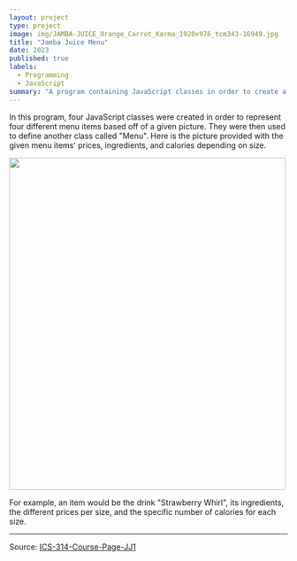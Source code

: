 ```yaml
---
layout: project
type: project
image: img/JAMBA-JUICE_Orange_Carrot_Karma_1920x976_tcm343-16949.jpg
title: "Jamba Juice Menu"
date: 2023
published: true
labels:
  - Programming
  - JavaScript
summary: "A program containing JavaScript classes in order to create a Jamba Juice menu for ICS 314."
---
```




In this program, four JavaScript classes were created in order to represent four different menu items based off of a given picture. They were then used to define another class called "Menu". Here is the picture provided with the given menu itemsʻ prices, ingredients, and calories depending on size.

<img src="https:///user-images.githubusercontent.com/122927921/216520288-b17e6681-d305-4725-9b7e-6f159823b90e.jpg" width="500" height="600">

For example, an item would be the drink "Strawberry Whirl", its ingredients, the different prices per size, and the specific number of calories for each size.

<hr>

Source: <a href="https://courses.ics.hawaii.edu/ics314s23/morea/javascript-2/experience-jamba-juice-1.html"><i class="large github icon "></i>ICS-314-Course-Page-JJ1</a>

